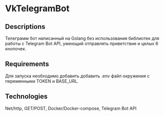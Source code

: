 # VkTelegramBot
## Descriptions
 Телеграмм бот написанный на Golang без использования библиотек для работы с Telegram Bot API, умеющий отправлять приветствие и целых 6 кнопочек.

## Requirements
Для запуска необходимо добавить добавить .env файл окружения с переменными TOKEN и BASE_URL.

## Technologies
Net/http, GET/POST, Docker/Docker-compose, Telegram Bot API

